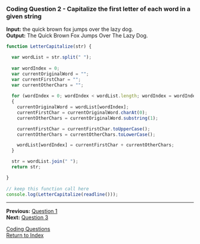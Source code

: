 ### Coding Question 2 - Capitalize the first letter of each word in a given string

**Input:** the quick brown fox jumps over the lazy dog.  
**Output:** The Quick Brown Fox Jumps Over The Lazy Dog.

```javascript
function LetterCapitalize(str) { 

  var wordList = str.split(" ");
  
  var wordIndex = 0;
  var currentOriginalWord = "";
  var currentFirstChar = "";
  var currentOtherChars = "";
  
  for (wordIndex = 0; wordIndex < wordList.length; wordIndex = wordIndex + 1)
  {
    currentOriginalWord = wordList[wordIndex];
    currentFirstChar = currentOriginalWord.charAt(0);
    currentOtherChars = currentOriginalWord.substring(1);

    currentFirstChar = currentFirstChar.toUpperCase();
    currentOtherChars = currentOtherChars.toLowerCase();

    wordList[wordIndex] = currentFirstChar + currentOtherChars;
  }

  str = wordList.join(" ");
  return str; 

}
   
// keep this function call here 
console.log(LetterCapitalize(readline()));
```

---

**Previous:** [Question 1](./1-reverse_string.md)  
**Next:** [Question 3](./3-time_string.md)

[Coding Questions](./readme.md)  
[Return to Index](../../readme.md)
